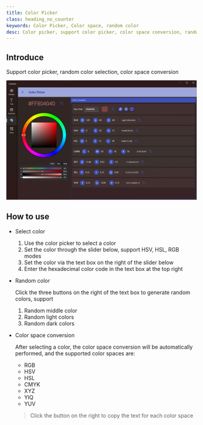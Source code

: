 ```yaml
---
title: Color Picker
class: heading_no_counter
keywords: Color Picker, Color space, random color
desc: Color picker, support color picker, color space conversion, random color
---
```


## Introduce

Support color picker, random color selection, color space conversion

![](../../assets/images/ToolsSet/TSMColorPicker.png)

## How to use

* Select color
  
  1. Use the color picker to select a color
  2. Set the color through the slider below, support HSV, HSL, RGB modes
  3. Set the color via the text box on the right of the slider below
  4. Enter the hexadecimal color code in the text box at the top right
  
* Random color

  Click the three buttons on the right of the text box to generate random colors, support
  1. Random middle color
  2. Random light colors
  3. Random dark colors

* Color space conversion

  After selecting a color, the color space conversion will be automatically performed, and the supported color spaces are:
  * RGB
  * HSV
  * HSL
  * CMYK
  * XYZ
  * YIQ
  * YUV
  > Click the button on the right to copy the text for each color space
